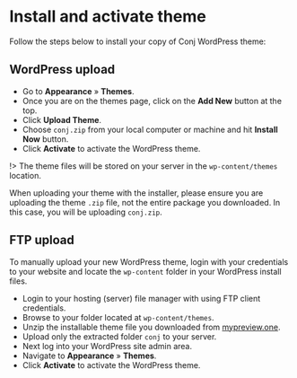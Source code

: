 # Install and activate theme

Follow the steps below to install your copy of Conj WordPress theme:

## WordPress upload

* Go to **Appearance** » **Themes**.
* Once you are on the themes page, click on the **Add New** button at the top.
* Click **Upload Theme**.
* Choose ```conj.zip``` from your local computer or machine and hit **Install Now** button.
* Click **Activate** to activate the WordPress theme.

!> The theme files will be stored on your server in the ```wp-content/themes``` location.

When uploading your theme with the installer, please ensure you are uploading the theme ```.zip``` file, not the entire package you downloaded. In this case, you will be uploading ```conj.zip```.

## FTP upload

To manually upload your new WordPress theme, login with your credentials to your website and locate the ```wp-content``` folder in your WordPress install files.

* Login to your hosting (server) file manager with using FTP client credentials.
* Browse to your folder located at ```wp-content/themes```.
* Unzip the installable theme file you downloaded from [mypreview.one](https://www.mypreview.one/conj.html).
* Upload only the extracted folder ```conj``` to your server.
* Next log into your WordPress site admin area.
* Navigate to **Appearance** » **Themes**.
* Click **Activate** to activate the WordPress theme.
